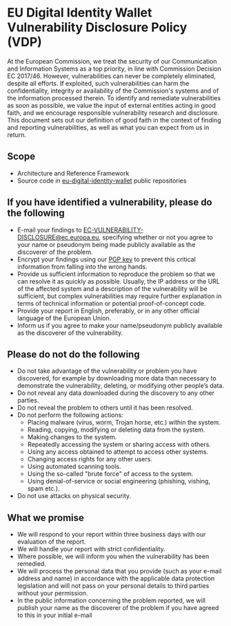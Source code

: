 # EU Digital Identity Wallet Vulnerability Disclosure Policy (VDP)

At the European Commission, we treat the security of our Communication and Information Systems as a
top priority, in line with Commission Decision EC 2017/46. However, vulnerabilities can never be
completely eliminated, despite all efforts. If exploited, such vulnerabilities can harm the
confidentiality, integrity or availability of the Commission's systems and of the information
processed therein. To identify and remediate vulnerabilities as soon as possible, we value the input
of external entities acting in good faith, and we encourage responsible vulnerability research and
disclosure. This document sets out our definition of good faith in the context of finding and
reporting vulnerabilities, as well as what you can expect from us in return.

## Scope

- Architecture and Reference Framework
- Source code in [eu-digital-identity-wallet](https://github.com/eu-digital-identity-wallet) public
  repositories

## If you have identified a vulnerability, please do the following

- E-mail your findings to <EC-VULNERABILITY-DISCLOSURE@ec.europa.eu>, specifying whether or not you
  agree to your name or pseudonym being made publicly available as the discoverer of the problem.
- Encrypt your findings using
  our [PGP key](https://sks.hnet.se/pks/lookup?search=EC-VULNERABILITY-DISCLOSURE%40ec.europa.eu&fingerprint=on&op=index)
  to prevent this critical information from falling into the wrong hands.
- Provide us sufficient information to reproduce the problem so that we can resolve it as quickly as
  possible. Usually, the IP address or the URL of the affected system and a description of the
  vulnerability will be sufficient, but complex vulnerabilities may require further explanation in
  terms of technical information or potential proof-of-concept code.
- Provide your report in English, preferably, or in any other official language of the European
  Union.
- Inform us if you agree to make your name/pseudonym publicly available as the discoverer of the
  vulnerability.

## Please do not do the following

- Do not take advantage of the vulnerability or problem you have discovered, for example by
  downloading more data than necessary to demonstrate the vulnerability, deleting, or modifying
  other people’s data.
- Do not reveal any data downloaded during the discovery to any other parties.
- Do not reveal the problem to others until it has been resolved.
- Do not perform the following actions:
  - Placing malware (virus, worm, Trojan horse, etc.) within the system.
  - Reading, copying, modifying or deleting data from the system.
  - Making changes to the system.
  - Repeatedly accessing the system or sharing access with others.
  - Using any access obtained to attempt to access other systems.
  - Changing access rights for any other users.
  - Using automated scanning tools.
  - Using the so-called "brute force" of access to the system.
  - Using denial-of-service or social engineering (phishing, vishing, spam etc.).
- Do not use attacks on physical security.

## What we promise

- We will respond to your report within three business days with our evaluation of the report.
- We will handle your report with strict confidentiality.
- Where possible, we will inform you when the vulnerability has been remedied.
- We will process the personal data that you provide (such as your e-mail address and name) in
  accordance with the applicable data protection legislation and will not pass on your personal
  details to third parties without your permission.
- In the public information concerning the problem reported, we will publish your name as the
  discoverer of the problem if you have agreed to this in your initial e-mail

